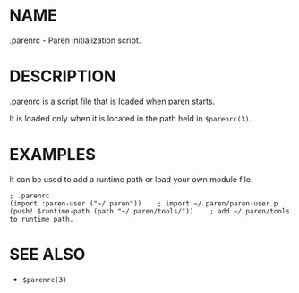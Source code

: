 # NAME
.parenrc - Paren initialization script.

# DESCRIPTION
.parenrc is a script file that is loaded when paren starts.

It is loaded only when it is located in the path held in `$parenrc(3)`.

# EXAMPLES
It can be used to add a runtime path or load your own module file.

    ; .parenrc
    (import :paren-user ("~/.paren"))    ; import ~/.paren/paren-user.p
    (push! $runtime-path (path "~/.paren/tools/"))    ; add ~/.paren/tools to runtime path.

# SEE ALSO
- `$parenrc(3)`
